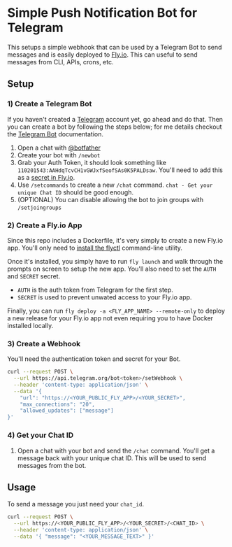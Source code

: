 # Simple Push Notification Bot for Telegram

This setups a simple webhook that can be used by a Telegram Bot to send messages and is easily deployed to [Fly.io](https://fly.io/). This can useful to send messages from CLI, APIs, crons, etc.

## Setup

### 1) Create a Telegram Bot

If you haven't created a [Telegram](https://telegram.org/) account yet, go ahead and do that. Then you can create a bot by following the steps below; for me details checkout the [Telegram Bot](https://core.telegram.org/bots) documentation.

1. Open a chat with [@botfather](https://t.me/botfather)
2. Create your bot with `/newbot`
3. Grab your Auth Token, it should look something like `110201543:AAHdqTcvCH1vGWJxfSeofSAs0K5PALDsaw`. You'll need to add this as a [secret in Fly.io](https://fly.io/docs/reference/secrets/#setting-secrets).
4. Use `/setcommands` to create a new `/chat` command. `chat - Get your unique Chat ID` should be good enough.
5. (OPTIONAL) You can disable allowing the bot to join groups with `/setjoingroups`

### 2) Create a Fly.io App

Since this repo includes a Dockerfile, it's very simply to create a new Fly.io app. You'll only need to [install the flyctl](https://fly.io/docs/hands-on/install-flyctl/) command-line utility.


Once it's installed, you simply have to run `fly launch` and walk through the prompts on screen to setup the new app. You'll also need to set the `AUTH` and `SECRET` secret.

- `AUTH` is the auth token from Telegram for the first step.
- `SECRET` is used to prevent unwated access to your Fly.io app.

Finally, you can run `fly deploy -a <FLY_APP_NAME> --remote-only` to deploy a new release for your Fly.io app not even requiring you to have Docker installed locally.

### 3) Create a Webhook

You'll need the authentication token and secret for your Bot.

```bash
curl --request POST \
  --url https://api.telegram.org/bot<token>/setWebhook \
  --header 'content-type: application/json' \
  --data '{
    "url": "https://<YOUR_PUBLIC_FLY_APP>/<YOUR_SECRET>",
    "max_connections": "20",
    "allowed_updates": ["message"]
}'
```

### 4) Get your Chat ID

1. Open a chat with your bot and send the `/chat` command. You'll get a message back with your unique chat ID. This will be used to send messages from the bot.

## Usage

To send a message you just need your `chat_id`.

```bash
curl --request POST \
  --url https://<YOUR_PUBLIC_FLY_APP>/<YOUR_SECRET>/<CHAT_ID> \
  --header 'content-type: application/json' \
  --data '{ "message": "<YOUR_MESSAGE_TEXT>" }'
```

